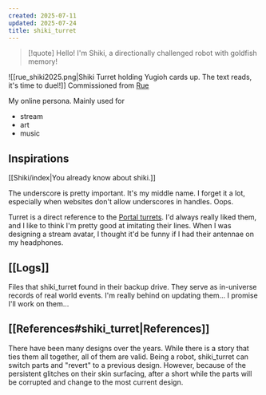 ```yaml
---
created: 2025-07-11
updated: 2025-07-24
title: shiki_turret
---
```

> [!quote] Hello! I'm Shiki, a directionally challenged robot with goldfish memory!

![[rue_shiki2025.png|Shiki Turret holding Yugioh cards up. The text reads, it's time to duel!]]
Commissioned from [Rue](https://twitter.com/ruebirds)

My online persona. Mainly used for
- stream
- art
- music
## Inspirations
[[Shiki/index|You already know about shiki.]]

The underscore is pretty important. It's my middle name. I forget it a lot, especially when websites don't allow underscores in handles. Oops.

Turret is a direct reference to the [Portal turrets](https://theportalwiki.com/wiki/Turrets). I'd always really liked them, and I like to think I'm pretty good at imitating their lines. When I was designing a stream avatar, I thought it'd be funny if I had their antennae on my headphones.

## [[Logs]]
Files that shiki_turret found in their backup drive. They serve as in-universe records of real world events. I'm really behind on updating them... I promise I'll work on them...

## [[References#shiki_turret|References]]
There have been many designs over the years. While there is a story that ties them all together, all of them are valid. Being a robot, shiki_turret can switch parts and "revert" to a previous design. However, because of the persistent glitches on their skin surfacing, after a short while the parts will be corrupted and change to the most current design.